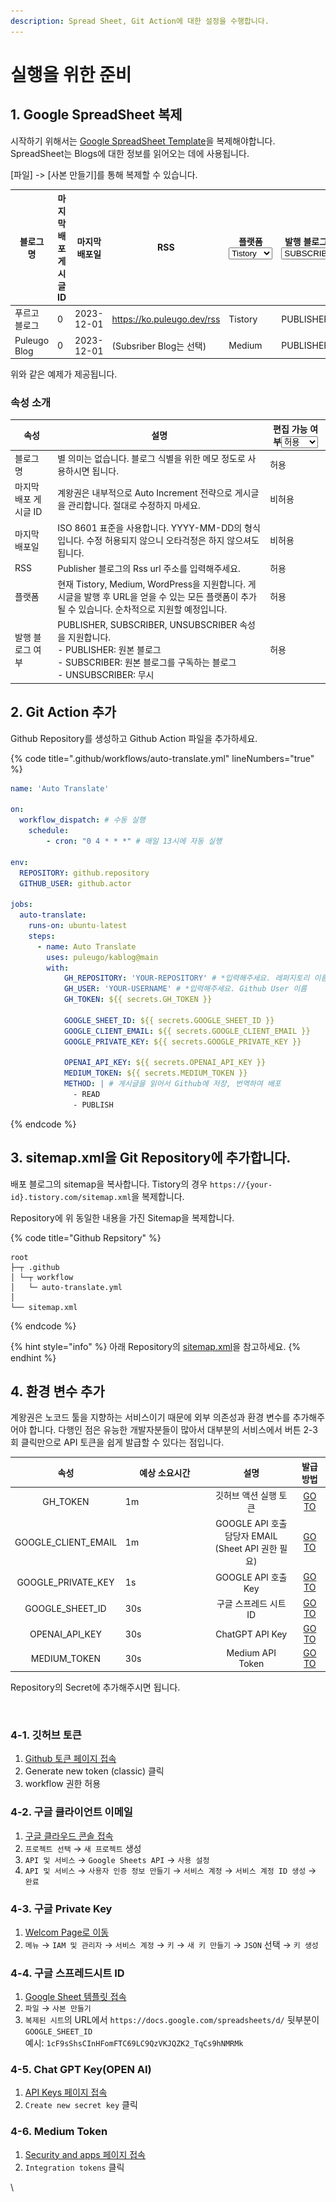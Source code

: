 ```yaml
---
description: Spread Sheet, Git Action에 대한 설정을 수행합니다.
---
```


# 실행을 위한 준비

## 1. Google SpreadSheet 복제

시작하기 위해서는 [Google SpreadSheet Template](https://docs.google.com/spreadsheets/d/1cF9sShsCInHFomFTC69LC9QzVKJQZK2\_TqCs9hNMRMk/edit?gid=0#gid=0)을 복제해야합니다. SpreadSheet는 Blogs에 대한 정보를 읽어오는 데에 사용됩니다.

\[파일] -> \[사본 만들기]를 통해 복제할 수 있습니다.



<table data-full-width="true"><thead><tr><th>블로그 명</th><th data-type="number">마지막 배포 게시글 ID</th><th>마지막 배포일</th><th>RSS</th><th>플랫폼<select><option value="lGQbLCOGBq0e" label="Tistory" color="blue"></option><option value="5Xz6xbhswasi" label="Medium" color="blue"></option></select></th><th>발행 블로그 여부<select><option value="Tlytuzlg3O14" label="SUBSCRIBER" color="blue"></option><option value="0CsL6HxxnjNN" label="PUBLISHER" color="blue"></option></select></th></tr></thead><tbody><tr><td>푸르고 블로그</td><td>0</td><td>2023-12-01</td><td><a href="https://ko.puleugo.dev/rss">https://ko.puleugo.dev/rss</a></td><td><span data-option="lGQbLCOGBq0e">Tistory</span></td><td><span data-option="0CsL6HxxnjNN">PUBLISHER</span></td></tr><tr><td>Puleugo Blog</td><td>0</td><td>2023-12-01</td><td>(Subsriber Blog는 선택)</td><td><span data-option="5Xz6xbhswasi">Medium</span></td><td><span data-option="0CsL6HxxnjNN">PUBLISHER</span></td></tr></tbody></table>

위와 같은 예제가 제공됩니다.

### 속성 소개

<table><thead><tr><th>속성</th><th>설명</th><th>편집 가능 여부<select><option value="Nm7lBb8LzdtK" label="허용" color="blue"></option><option value="Tkfbsfjr4syn" label="비허용" color="blue"></option></select></th></tr></thead><tbody><tr><td>블로그 명</td><td>별 의미는 없습니다. 블로그 식별을 위한 메모 정도로 사용하시면 됩니다. </td><td><span data-option="Nm7lBb8LzdtK">허용</span></td></tr><tr><td>마지막 배포 게시글 ID</td><td>계왕권은 내부적으로 Auto Increment 전략으로 게시글을 관리합니다. 절대로 수정하지 마세요.</td><td><span data-option="Tkfbsfjr4syn">비허용</span></td></tr><tr><td>마지막 배포일</td><td>ISO 8601 표준을 사용합니다. YYYY-MM-DD의 형식입니다. 수정 허용되지 않으니 오타걱정은 하지 않으셔도 됩니다.</td><td><span data-option="Tkfbsfjr4syn">비허용</span></td></tr><tr><td>RSS</td><td>Publisher 블로그의 Rss url 주소를 입력해주세요.</td><td><span data-option="Nm7lBb8LzdtK">허용</span></td></tr><tr><td>플랫폼</td><td>현재 Tistory, Medium, WordPress을 지원합니다. 게시글을 발행 후 URL을 얻을 수 있는 모든 플랫폼이 추가될 수 있습니다. 순차적으로 지원할 예정입니다.</td><td><span data-option="Nm7lBb8LzdtK">허용</span></td></tr><tr><td>발행 블로그 여부</td><td>PUBLISHER, SUBSCRIBER, UNSUBSCRIBER 속성을 지원합니다.<br>- PUBLISHER: 원본 블로그<br>- SUBSCRIBER: 원본 블로그를 구독하는 블로그<br>- UNSUBSCRIBER: 무시</td><td><span data-option="Nm7lBb8LzdtK">허용</span></td></tr></tbody></table>



## 2. Git Action 추가

Github Repository를 생성하고 Github Action 파일을 추가하세요.

{% code title=".github/workflows/auto-translate.yml" lineNumbers="true" %}
```yaml
name: 'Auto Translate'

on:
  workflow_dispatch: # 수동 실행
    schedule:
        - cron: "0 4 * * *" # 매일 13시에 자동 실행

env:
  REPOSITORY: github.repository
  GITHUB_USER: github.actor

jobs:
  auto-translate:
    runs-on: ubuntu-latest
    steps:
      - name: Auto Translate
        uses: puleugo/kablog@main
        with:
            GH_REPOSITORY: 'YOUR-REPOSITORY' # *입력해주세요. 레퍼지토리 이름
            GH_USER: 'YOUR-USERNAME' # *입력해주세요. Github User 이름
            GH_TOKEN: ${{ secrets.GH_TOKEN }}

            GOOGLE_SHEET_ID: ${{ secrets.GOOGLE_SHEET_ID }}
            GOOGLE_CLIENT_EMAIL: ${{ secrets.GOOGLE_CLIENT_EMAIL }}
            GOOGLE_PRIVATE_KEY: ${{ secrets.GOOGLE_PRIVATE_KEY }}

            OPENAI_API_KEY: ${{ secrets.OPENAI_API_KEY }}
            MEDIUM_TOKEN: ${{ secrets.MEDIUM_TOKEN }}
            METHOD: | # 게시글을 읽어서 Github에 저장, 번역하여 배포
              - READ
              - PUBLISH
```
{% endcode %}





## 3. sitemap.xml을 Git Repository에 추가합니다.

배포 블로그의 sitemap을 복사합니다. Tistory의 경우 `https://{your-id}.tistory.com/sitemap.xml`을 복제합니다.

Repository에 위 동일한 내용을 가진 Sitemap을 복제합니다.

{% code title="Github Repsitory" %}
```
root
├─┬ .github
│ └─┬ workflow
│   └─ auto-translate.yml
│   
└── sitemap.xml

```
{% endcode %}

{% hint style="info" %}
아래 Repository의 [sitemap.xml](https://github.com/puleugo/puleugo.dev/blob/main/sitemap.xml)을 참고하세요.
{% endhint %}



## 4. 환경 변수 추가

계왕권은 노코드 툴을 지향하는 서비스이기 때문에 외부 의존성과 환경 변수를 추가해주어야 합니다. 다행인 점은 유능한 개발자분들이 많아서 대부분의 서비스에서 버튼 2-3회 클릭만으로 API 토큰을 쉽게 발급할 수 있다는 점입니다.

<table><thead><tr><th align="center">속성</th><th width="126">예상 소요시간</th><th align="center">설명</th><th align="center">발급 방법</th></tr></thead><tbody><tr><td align="center">GH_TOKEN</td><td>1m</td><td align="center">깃허브 액션 실행 토큰</td><td align="center"><a href="prepare-git-action.md#id-3-1">GO TO</a></td></tr><tr><td align="center">GOOGLE_CLIENT_EMAIL</td><td>1m</td><td align="center">GOOGLE API 호출 담당자 EMAIL<br>(Sheet API 권한 필요)</td><td align="center"><a href="prepare-git-action.md#id-3-2">GO TO</a></td></tr><tr><td align="center">GOOGLE_PRIVATE_KEY</td><td>1s</td><td align="center">GOOGLE API 호출 Key</td><td align="center"><a href="prepare-git-action.md#id-3-3.-private-key">GO TO</a></td></tr><tr><td align="center">GOOGLE_SHEET_ID</td><td>30s</td><td align="center">구글 스프레드 시트 ID</td><td align="center"><a href="prepare-git-action.md#id-3-4.-id">GO TO</a></td></tr><tr><td align="center">OPENAI_API_KEY</td><td>30s</td><td align="center">ChatGPT API Key</td><td align="center"><a href="prepare-git-action.md#id-3-5.-chat-gpt-key-open-ai">GO TO</a></td></tr><tr><td align="center">MEDIUM_TOKEN</td><td>30s</td><td align="center">Medium API Token</td><td align="center"><a href="prepare-git-action.md#id-3-6.-medium-token">GO TO</a></td></tr></tbody></table>

Repository의 Secret에 추가해주시면 됩니다.

<figure><img src="../.gitbook/assets/스크린샷 2024-11-14 오후 2.27.42.png" alt=""><figcaption></figcaption></figure>

### 4-1. 깃허브 토큰

1. [Github 토큰 페이지 접속](https://github.com/settings/tokens)
2. Generate new token (classic) 클릭
3. workflow 권한 허용



### 4-2. 구글 클라이언트 이메일

1. [구글 클라우드 콘솔 접속](https://console.cloud.google.com/)
2. `프로젝트 선택` → `새 프로젝트` 생성
3. `API 및 서비스` → `Google Sheets API` → `사용 설정`
4. `API 및 서비스` → `사용자 인증 정보 만들기` → `서비스 계정` → `서비스 계정 ID 생성` → `완료`



### 4-3. 구글 Private Key

1. [Welcom Page로 이동](https://console.cloud.google.com/welcome)
2. `메뉴` → `IAM 및 관리자` → `서비스 계정` → `키` → `새 키 만들기` → `JSON` 선택 → `키 생성`



### 4-4. 구글 스프레드시트 ID

1. [Google Sheet 템플릿 접속](https://docs.google.com/spreadsheets/d/1cF9sShsCInHFomFTC69LC9QzVKJQZK2\_TqCs9hNMRMk)
2. `파일` → `사본 만들기`
3. `복제된 시트`의 URL에서 `https://docs.google.com/spreadsheets/d/` 뒷부분이 `GOOGLE_SHEET_ID` \
   예시: `1cF9sShsCInHFomFTC69LC9QzVKJQZK2_TqCs9hNMRMk`



### 4-5. Chat GPT Key(OPEN AI)&#x20;

1. [API Keys 페이지 접속](https://platform.openai.com/api-keys)
2. `Create new secret key` 클릭



### 4-6. Medium Token

1. [Security and apps 페이지 접속](https://medium.com/me/settings/security)
2. `Integration tokens` 클릭





&#x20;

\



